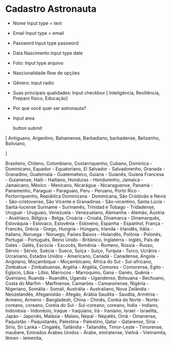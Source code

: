 # Cadastro Astronauta

- Nome
  Input type = text
- Email
  Input type = email
- Password
  Input type password
- Data Nascimento
  Input type date
- Foto:
  Input type arquivo
- Nascionalidade
  Row de opções
- Gênero:
  Input radio
- Suas principais qualidades:
  Input checkbox [ Inteligência, Resiliência, Preparo físico, Educação]
- Por que você quer ser astronauta?
- Input area

  button submit

[
Antiguano,
Argentino,
Bahamense,
Barbadiano, barbadense,
Belizenho,
Boliviano,

] 

Brasileiro,
Chileno,
Colombiano,
Costarriquenho,
 Cubano,
Dominica - Dominicano,
Equador - Equatoriano,
El Salvador - Salvadorenho,
Granada - Granadino,
Guatemala - Guatemalteco,
Guiana - Guianês,
Guiana Francesa - Guianense,
Haiti - Haitiano,
Honduras - Hondurenho,
Jamaica - Jamaicano,
México - Mexicano,
Nicarágua - Nicaraguense,
Panamá - Panamenho,
Paraguai - Paraguaio,
Peru - Peruano,
Porto Rico - Portorriquenho,
República Dominicana - Dominicana,
São Cristóvão e Nevis - São-cristovense,
São Vicente e Granadinas - São-vicentino,
Santa Lúcia - Santa-lucense
Suriname - Surinamês,
Trinidad e Tobago - Tridadense,
Uruguai - Uruguaio,
Venezuela - Venezuelano,
Alemanha - Alemão,
Áustria - Austríaco,
Bélgica - Belga,
Croácia - Croata,
Dinamarca - Dinamarquês,
Eslováquia - Eslovaco,
Eslovênia - Esloveno,
Espanha - Espanhol,
França - Francês,
Grécia - Grego,
Hungria - Húngaro,
Irlanda - Irlandês,
Itália - Italiano,
Noruega - Noruego,
Países Baixos - Holandês,
Polônia - Polonês,
Portugal - Português,
Reino Unido - Britânico,
Inglaterra - Inglês,
País de Gales - Galês,
Escócia - Escocês,
Romênia - Romeno,
Rússia - Russo,
Sérvio - Sérvio,
Suécia - Sueco,
Suíça - Suíço,
Turquia - Turco,
Ucrânia - Ucraniano,
Estados Unidos - Americano,
Canadá - Canadense,
Angola - Angolano,
Moçambique - Moçambicano,
África do Sul - Sul-africano,
Zimbabue - Zimbabuense,
Argélia - Argélia,
Comores - Comorense,
Egito - Egípcio,
Líbia - Líbio,
Marrocos - Marroquino,
Gana - Ganés,
Quênia - Queniano,
Ruanda - Ruandês,
Uganda - Ugandense,
Botsuana - Bechuano,
Costa do Marfim - Marfinense,
Camarões - Camaronense,
Nigéria - Nigeriano,
Somália - Somali,
Austrália - Australiano,
Nova Zelândia - Neozelandês,
Afeganistão - Afegão,
Arábia Saudita - Saudita,
Armênia - Armeno,
Armeno - Bangladesh,
China - Chinês,
Coréia do Norte - Norte-coreano, coreano,
Coréia do Sul - Sul-coreano, coreano,
Índia - Indiano,
Indonésia - Indonésio,
Iraque - Iraquiano,
Irã - Iraniano,
Israel - Israelita,
Japão - Japonês,
Malásia - Malaio,
Nepal - Nepalês,
Omã - Omanense,
Paquistão - Paquistanês,
Palestina - Palestino,
Qatar - Qatarense,
Síria - Sírio,
Sri Lanka - Cingalês,
Tailândia - Tailandês,
Timor-Leste - Timorense, maubere,
Emirados Árabes Unidos - Árabe, emiratense,
Vietnã - Vietnamita,
Iêmen - Iemenita,
